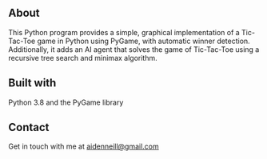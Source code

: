 ## About
This Python program provides a simple, graphical implementation of a Tic-Tac-Toe game in Python using PyGame, with automatic winner detection. Additionally, it adds an AI agent that solves the game of Tic-Tac-Toe using a recursive tree search and minimax algorithm.

## Built with
Python 3.8 and the PyGame library

## Contact
Get in touch with me at aidenneill@gmail.com
